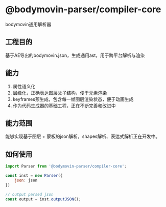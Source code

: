 # @bodymovin-parser/compiler-core
bodymovin通用解析器

## 工程目的

基于AE导出的bodymovin.json，生成通用ast，用于跨平台解析与渲染

## 能力

1. 属性语义化
2. 层级化，正确表达图层父子结构，便于元素渲染
3. keyframes预生成，包含每一帧图层渲染状态，便于动画生成
4. 作为代码生成器的基础工程，正在不断完善和改进中

## 能力范围

能够实现基于图层 + 蒙板的json解析，shapes解析、表达式解析正在开发中。

## 如何使用
```javascript
import Parser from '@bodymovin-parser/compiler-core';

const inst = new Parser({
    json: json
})

// output parsed json
const output = inst.outputJSON();

```

